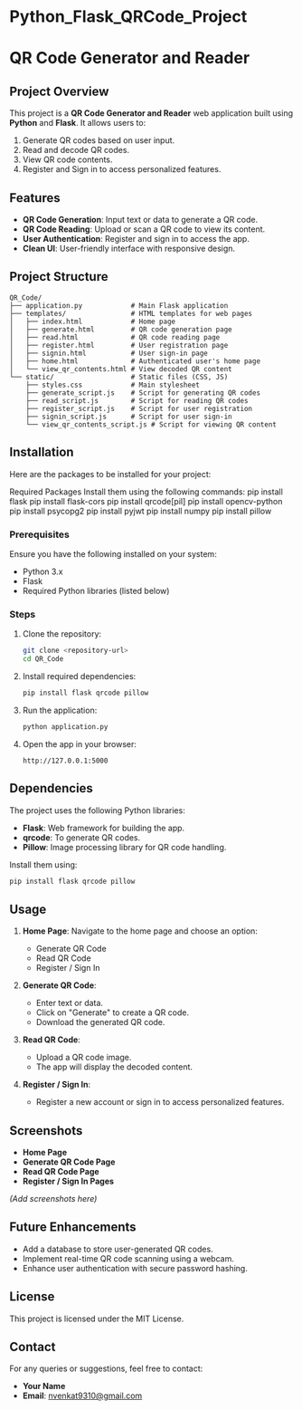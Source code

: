 # Python_Flask_QRCode_Project
# QR Code Generator and Reader

## Project Overview

This project is a **QR Code Generator and Reader** web application built using **Python** and **Flask**. It allows users to:

1. Generate QR codes based on user input.
2. Read and decode QR codes.
3. View QR code contents.
4. Register and Sign in to access personalized features.

## Features

- **QR Code Generation**: Input text or data to generate a QR code.
- **QR Code Reading**: Upload or scan a QR code to view its content.
- **User Authentication**: Register and sign in to access the app.
- **Clean UI**: User-friendly interface with responsive design.

## Project Structure

```
QR_Code/
├── application.py            # Main Flask application
├── templates/                # HTML templates for web pages
│   ├── index.html            # Home page
│   ├── generate.html         # QR code generation page
│   ├── read.html             # QR code reading page
│   ├── register.html         # User registration page
│   ├── signin.html           # User sign-in page
│   ├── home.html             # Authenticated user's home page
│   └── view_qr_contents.html # View decoded QR content
└── static/                   # Static files (CSS, JS)
    ├── styles.css            # Main stylesheet
    ├── generate_script.js    # Script for generating QR codes
    ├── read_script.js        # Script for reading QR codes
    ├── register_script.js    # Script for user registration
    ├── signin_script.js      # Script for user sign-in
    └── view_qr_contents_script.js # Script for viewing QR content
```

## Installation
Here are the packages to be installed for your project:

Required Packages
Install them using the following commands:
pip install flask
pip install flask-cors
pip install qrcode[pil]
pip install opencv-python
pip install psycopg2
pip install pyjwt
pip install numpy
pip install pillow


### Prerequisites

Ensure you have the following installed on your system:

- Python 3.x
- Flask
- Required Python libraries (listed below)

### Steps

1. Clone the repository:

   ```bash
   git clone <repository-url>
   cd QR_Code
   ```

2. Install required dependencies:

   ```bash
   pip install flask qrcode pillow
   ```

3. Run the application:

   ```bash
   python application.py
   ```

4. Open the app in your browser:

   ```
   http://127.0.0.1:5000
   ```

## Dependencies

The project uses the following Python libraries:

- **Flask**: Web framework for building the app.
- **qrcode**: To generate QR codes.
- **Pillow**: Image processing library for QR code handling.

Install them using:

```bash
pip install flask qrcode pillow
```

## Usage

1. **Home Page**: Navigate to the home page and choose an option:

   - Generate QR Code
   - Read QR Code
   - Register / Sign In

2. **Generate QR Code**:

   - Enter text or data.
   - Click on "Generate" to create a QR code.
   - Download the generated QR code.

3. **Read QR Code**:

   - Upload a QR code image.
   - The app will display the decoded content.

4. **Register / Sign In**:

   - Register a new account or sign in to access personalized features.

## Screenshots

- **Home Page**
- **Generate QR Code Page**
- **Read QR Code Page**
- **Register / Sign In Pages**

*(Add screenshots here)*

## Future Enhancements

- Add a database to store user-generated QR codes.
- Implement real-time QR code scanning using a webcam.
- Enhance user authentication with secure password hashing.

## License

This project is licensed under the MIT License.

## Contact

For any queries or suggestions, feel free to contact:

- **Your Name**
- **Email**: nvenkat9310@gmail.com



